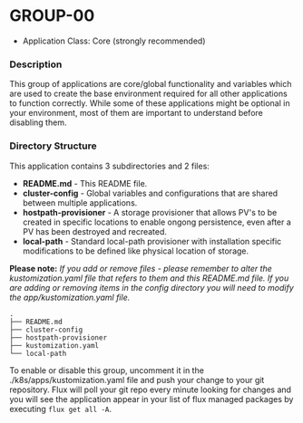 # GROUP-00

* Application Class: Core (strongly recommended)

### Description

This group of applications are core/global functionality and variables which are used to create the base environment required for all other applications to function correctly. While some of these applications might be optional in your environment, most of them are important to understand before disabling them.

### Directory Structure

This application contains 3 subdirectories and 2 files:

* **README.md** \- This README file\.
* **cluster-config** \- Global variables and configurations that are shared between multiple applications\.
* **hostpath-provisioner** \- A storage provisioner that allows PV's to be created in specific locations to enable ongong persistence\, even after a PV has been destroyed and recreated\.
* **local-path** \- Standard local\-path provisioner with installation specific modifications to be defined like physical location of storage\.

**Please note:** *If you add or remove files - please remember to alter the kustomization.yaml file that refers to them and this README.md file. If you are adding or removing items in the config directory you will need to modify the app/kustomization.yaml file.*

```
.
├── README.md
├── cluster-config
├── hostpath-provisioner
├── kustomization.yaml
└── local-path
```

To enable or disable this group, uncomment it in the ./k8s/apps/kustomization.yaml file and push your change to your git repository. Flux will poll your git repo every minute looking for changes and you will see the application appear in your list of flux managed packages by executing `flux get all -A`.